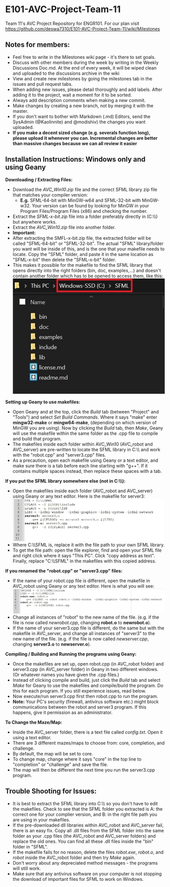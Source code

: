 # E101-AVC-Project-Team-11
Team 11's AVC Project Repository for ENGR101.
For our plan visit https://github.com/deswa7310/E101-AVC-Project-Team-11/wiki/Milestones

## Notes for members:
- Feel free to write in the Milestones wiki page - it's there to set goals.
- Discuss with other members during the week by writing in the Weekly Discussions Doc.md. At the end of every week, it will be wiped clean and uploaded to the discussions archive in the wiki
- View and create new milestones by going the milestones tab in the issues and pull request tabs.
- When adding new issues, please detail thoroughly and add labels. After adding it to the project, wait a moment for it to be sorted.
- Always add description comments when making a new commit.
- Make changes by creating a new branch, not by merging it with the master. 
- If you don't want to bother with Markdown (.md) Editors, send the SysAdmin (@Kaolinnite) and @modishiv) the changes you want uploaded.
- **If you make a decent sized change (e.g. severals function long), please upload it whenever you can. Incremental changes are better than massive changes because we can all review it easier** 
 
## Installation Instructions: Windows only and using Geany
**Downloading / Extracting Files:**
- Download the *AVC_Win10.zip* file and the correct SFML library zip file that matches your compiler version:
	- **E.g.** SFML-64-bit with MinGW-w64 and SFML-32-bit with MinGW-w32. Your version can be found by looking for MinGW in your Program Files/Program Files (x86) and checking the number.
- Extract the *SFML-x-bit.zip* file into a folder preferably directly in (C:\\\\) but anywhere works.
- Extract the *AVC_Win10.zip* file into another folder.
- **Important:** 
- After extracting the SMFL-x-bit.zip file, the extracted folder will be called "SFML-64-bit" or "SFML-32-bit". The actual "SFML" library/folder you want will be inside of this, and is the one that your makefile needs to locate. Copy the "SFML" folder, and paste it in the same location as "SFML-x-bit" then delete the "SFML-x-bit" folder.
- This makes it possible for the makefile to find the SFML library that opens directly into the right folders (bin, doc, examples,...) and doesn't contain another folder which has to be opened to access them, like this: ![filepath](Misc/filepath.jpg?raw=true "As you can see, the SFML file is open and all the files are stored directly in them") <br>


**Setting up Geany to use makefiles:**
- Open Geany and at the top, click the *Build* tab (between "Project" and "Tools") and select *Set Build Commands*. Where it says "make" enter **mingw32-make** or **mingw64-make**, (depending on which version of MinGW you are using). Now by clicking the *Build* tab, then *Make*, Geany will use the makefile within the same folder as the .cpp file to compile and build that program.
- The makefiles inside each folder within AVC_Win10 (AVC_robot and AVC_server) are pre-written to locate the SFML library in C:\\\\ and work with the "robot.cpp" and "server3.cpp" files.
- As a precaution, open each makefile using Geany or a text editor, and make sure there is a tab before each line starting with "g++". If it contains multiple spaces instead, then replace these spaces with a tab.


**If you put the SFML library somewhere else (not in C:\\\\):**
- Open the makefiles inside each folder (AVC_robot and AVC_server) using Geany or any text editor. Here is the makefile for server3:    ![server3 makefile](Misc/server3_make.jpg?raw=true "Opened using Geany, but Notepad works fine")
- Where C:\\\\SFML is, replace it with the file path to your own SFML library.
- To get the file path: open the file explorer, find and open your SFML file and right click where it says "This PC". Click "copy address as text". Finally, replace "C:\\\\SFML" in the makefiles with this copied address.


**If you renamed the "robot.cpp" or "server3.cpp" files:**
- If the name of your robot.cpp file is different, open the makefile in AVC_robot using Geany or any text editor. Here is what you will see: ![robot makefile](Misc/robot_make.jpg?raw=true "Note: Don't change the file type i.e. don't remove '.cpp' from robot.cpp")
- Change all instances of "robot" to the new name of the file. (e.g. if the file is now called *newrobot.cpp*, changing **robot.o** to **newrobot.o**).
- If the name of your server3.cpp file is different, do the same but with the makefile in AVC_server, and change all instances of "server3" to the new name of the file. (e.g. if the file is now called *newserver.cpp*, changing **server3.o** to **newserver.o**).



**Compiling / Building and Running the programs using Geany:**
- Once the makefiles are set up, open robot.cpp (in AVC_robot folder) and server3.cpp (in AVC_server folder) in Geany in two different windows. (Or whatever names you have given the .cpp files.)
- Instead of clicking compile and build, just click the *Build* tab and select *Make* for Geany to use the makefiles and compile/build the program. Do this for each program. If you still experience issues, read below.
- Now execute/run server3.cpp first then robot.cpp to run the program.
- **Note:** Your PC's security (firewall, antivirus software etc.) might block communications between the robot and server3 program. If this happens, give it permission as an administrator.


**To Change the Maze/Map:**
- Inside the AVC_server folder, there is a text file called *config.txt*. Open it using a text editor.
- There are 3 different mazes/maps to choose from: core, completion, and challenge.
- By default, the map will be set to core.
- To change map, change where it says "core" in the top line to "completion" or "challenge" and save the file.
- The map will then be different the next time you run the server3.cpp program.


## Trouble Shooting for Issues:
- It is best to extract the SFML library into C:\\\\ so you don't have to edit the makefiles. Check to see that the SFML folder you extracted is A: the correct one for your complier version, and B: in the right file path you are using in your makefiles.
- If the pre-downloaded dll libraries within AVC_robot and AVC_server fail, there is an easy fix. Copy all .dll files from the SFML folder into the same folder as your .cpp files (the AVC_robot and AVC_server folders) and replace the old ones. You can find all these .dll files inside the "bin" folder in "SFML".
- If the makefile fails for no reason, delete the files *robot.exe*, *robot.o*, and *robot* inside the AVC_robot folder and then try *Make* again.
- Don't worry about any depreciated method messages - the programs will still work. 
- Make sure that any antivirus software on your computer is not stopping the download of important files for SFML to work on Windows.
